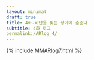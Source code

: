 ```yaml
---
layout: minimal
draft: true
title: 4화-비단을 찢는 성야에 춤춘다
subtitle: 4화 로그
permalink:/ARlog_4/
---
```


{% include MMARlog7.html %}